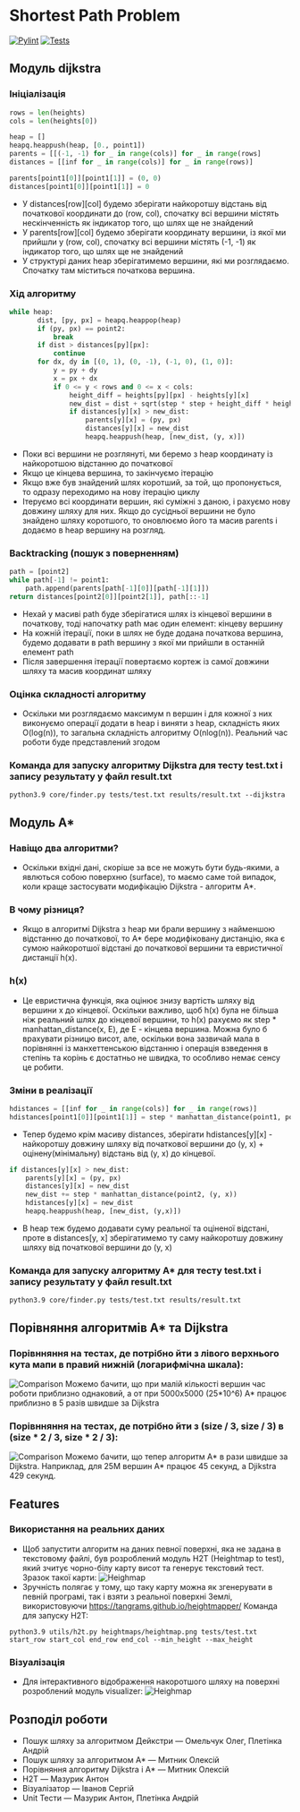 # Shortest Path Problem

[![Pylint](https://github.com/amytnyk/shortestpathfinder/actions/workflows/pylint.yml/badge.svg)](https://github.com/amytnyk/shortestpathfinder/actions/workflows/pylint.yml)
[![Tests](https://github.com/amytnyk/shortestpathfinder/actions/workflows/tests.yml/badge.svg)](https://github.com/amytnyk/shortestpathfinder/actions/workflows/tests.yml)

## Модуль dijkstra
### Ініціалізація
```python:core/dijkstra.py [16-26]
rows = len(heights)
cols = len(heights[0])

heap = []
heapq.heappush(heap, [0., point1])
parents = [[(-1, -1) for _ in range(cols)] for _ in range(rows]
distances = [[inf for _ in range(cols)] for _ in range(rows)]

parents[point1[0]][point1[1]] = (0, 0)
distances[point1[0]][point1[1]] = 0
```
* У distances[row][col] будемо зберігати найкоротшу відстань від початкової координати до (row, col), спочатку всі вершини містять нескінченність як індикатор того, що шлях ще не знайдений
* У parents[row][col] будемо зберігати координату вершини, із якої ми прийшли у (row, col), спочатку всі вершини містять (-1, -1) як індикатор того, що шлях ще не знайдений
* У структурі даних heap зберігатимемо вершини, які ми розглядаємо. Спочатку там міститься початкова вершина.
### Хід алгоритму
```python:core/dijkstra.py [28-43]
while heap:
       dist, [py, px] = heapq.heappop(heap)
       if (py, px) == point2:
           break
       if dist > distances[py][px]:
           continue
       for dx, dy in [(0, 1), (0, -1), (-1, 0), (1, 0)]:
           y = py + dy
           x = px + dx
           if 0 <= y < rows and 0 <= x < cols:
               height_diff = heights[py][px] - heights[y][x]
               new_dist = dist + sqrt(step * step + height_diff * height_diff)
               if distances[y][x] > new_dist:
                   parents[y][x] = (py, px)
                   distances[y][x] = new_dist
                   heapq.heappush(heap, [new_dist, (y, x)])
```
* Поки всі вершини не розглянуті, ми беремо з heap координату із найкоротшою відстанню до початкової
* Якщо це кінцева вершина, то закінчуємо ітерацію
* Якщо вже був знайдений шлях коротший, за той, що пропонується, то одразу переходимо на нову ітерацію циклу
* Ітеруємо всі координати вершин, які суміжні з даною, і рахуємо нову довжину шляху для них. Якщо до сусідньої вершини не було знайдено шляху коротшого, то оновлюємо його та масив parents і додаємо в heap вершину на розгляд.
### Backtracking (пошук з поверненням)
```python:core/dijkstra.py [45-48]
path = [point2]
while path[-1] != point1:
    path.append(parents[path[-1][0]][path[-1][1]])
return distances[point2[0]][point2[1]], path[::-1]
```
* Нехай у масиві path буде зберігатися шлях із кінцевої вершини в початкову, тоді напочатку path має один елемент: кінцеву вершину
* На кожній ітерації, поки в шлях не буде додана початкова вершина, будемо додавати в path вершину з якої ми прийшли в останній елемент path
* Після завершення ітерації повертаємо кортеж із самої довжини шляху та масив координат шляху
### Оцінка складності алгоритму
* Оскільки ми розглядаємо максимум n вершин і для кожної з них виконуємо операції додати в heap і виняти з heap, складність яких O(log(n)), то загальна складність алгоритму O(nlog(n)). Реальний час роботи буде представлений згодом
### Команда для запуску алгоритму Dijkstra для тесту test.txt і запису результату у файл result.txt
```
python3.9 core/finder.py tests/test.txt results/result.txt --dijkstra
```
## Модуль A*
### Навіщо два алгоритми?
* Оскільки вхідні дані, скоріше за все не можуть бути будь-якими, а явлються собою поверхню (surface), то маємо саме той випадок, коли краще застосувати модифікацію Dijkstra - алгоритм A\*.
### В чому різниця?
* Якщо в алгоритмі Dijkstra з heap ми брали вершину з найменшою відстанню до початкової, то A\* бере модифіковану дистанцію, яка є сумою найкоротшої відстані до початкової вершини та евристичної дистанції h(x).
### h(x)
* Це евристична функція, яка оцінює знизу вартість шляху від вершини x до кінцевої. Оскільки важливо, щоб h(x) була не більша ніж реальний шлях до кінцевої вершини, то h(x) рахуємо як step * manhattan_distance(x, E), де E - кінцева вершина. Можна було б врахувати різницю висот, але, оскільки вона зазвичай мала в порівнянні із манхеттенською відстанню і операція взведення в степінь та корінь є достатньо не швидка, то особливо немає сенсу це робити.
### Зміни в реалізації
```python:core/a_star.py
hdistances = [[inf for _ in range(cols)] for _ in range(rows)]
hdistances[point1[0]][point1[1]] = step * manhattan_distance(point1, point2)
```
* Тепер будемо крім масиву distances, зберігати hdistances[y][x] - найкоротшу довжину шляху від початкової вершини до (y, x) + оцінену(мінімальну) відстань від (y, x) до кінцевої.
```python:core/a_star.py
if distances[y][x] > new_dist:
    parents[y][x] = (py, px)
    distances[y][x] = new_dist
    new_dist += step * manhattan_distance(point2, (y, x))
    hdistances[y][x] = new_dist
    heapq.heappush(heap, [new_dist, (y,x)])
```
* В heap теж будемо додавати суму реальної та оціненої відстані, проте в distances[y, x] зберігатимемо ту саму найкоротшу довжину шляху від початкової вершини до (y, x)
### Команда для запуску алгоритму A* для тесту test.txt і запису результату у файл result.txt
```
python3.9 core/finder.py tests/test.txt results/result.txt
```
## Порівняння алгоритмів A* та Dijkstra
### Порівнняння на тестах, де потрібно йти з лівого верхнього кута мапи в правий нижній (логарифмічна шкала):
![Comparison](./assets/comparison.png)
Можемо бачити, що при малій кількості вершин час роботи приблизно однаковий, а от при 5000x5000 (25*10^6) A\* працює приблизно в 5 разів швидше за Dijkstra
### Порівнняння на тестах, де потрібно йти з (size / 3, size / 3) в (size * 2 / 3, size * 2 / 3):
![Comparison](./assets/comparison2.png)
Можемо бачити, що тепер алгоритм A* в рази швидше за Dijkstra. Наприклад, для 25M вершин A* працює 45 секунд, а Djikstra 429 секунд.

## Features
### Використання на реальних даних
* Щоб запустити алгоритм на даних певної поверхні, яка не задана в текстовому файлі, був розроблений модуль H2T (Heightmap to test), який зчитує чорно-білу карту висот та генерує текстовий тест. Зразок такої карти:
![Heighmap](./assets/map1.png)
* Зручність полягає у тому, що таку карту можна як згенерувати в певній програмі, так і взяти з реальної поверхні Землі, використовуючи https://tangrams.github.io/heightmapper/
Команда для запуску H2T:
```
python3.9 utils/h2t.py heightmaps/heightmap.png tests/test.txt start_row start_col end_row end_col --min_height --max_height
```
### Візуалізація
* Для інтерактивного відображення накоротшого шляху на поверхні розроблений модуль visualizer:
![Heighmap](./assets/map3d.png)

## Розподіл роботи
* Пошук шляху за алгоритмом Дейкстри — Омельчук Олег, Плетінка Андрій
* Пошук шляху за алгоритмом A* — Митник Олексій
* Порівняння алгоритму Dijkstra і A* — Митник Олексій 
* H2T — Мазурик Антон
* Візуалізатор — Іванов Сергій
* Unit Тести — Мазурик Антон, Плетінка Андрій
